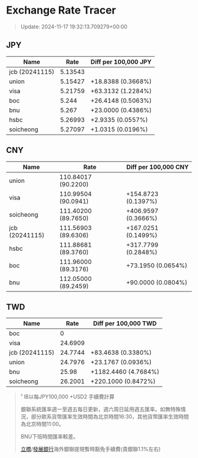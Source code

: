 # Exchange Rate Tracer

> Update: 2024-11-17 19:32:13.709279+00:00

## JPY

| Name           |    Rate | Diff per 100,000 JPY   |
|----------------|---------|------------------------|
| jcb (20241115) | 5.13543 |                        |
| union          | 5.15427 | +18.8388 (0.3668%)     |
| visa           | 5.21759 | +63.3132 (1.2284%)     |
| boc            | 5.244   | +26.4148 (0.5063%)     |
| bnu            | 5.267   | +23.0000 (0.4386%)     |
| hsbc           | 5.26993 | +2.9335 (0.0557%)      |
| soicheong      | 5.27097 | +1.0315 (0.0196%)      |

## CNY

| Name           | Rate                | Diff per 100,000 CNY   |
|----------------|---------------------|------------------------|
| union          | 110.84017	(90.2200) |                        |
| visa           | 110.99504	(90.0941) | +154.8723 (0.1397%)    |
| soicheong      | 111.40200	(89.7650) | +406.9597 (0.3666%)    |
| jcb (20241115) | 111.56903	(89.6306) | +167.0251 (0.1499%)    |
| hsbc           | 111.88681	(89.3760) | +317.7799 (0.2848%)    |
| boc            | 111.96000	(89.3176) | +73.1950 (0.0654%)     |
| bnu            | 112.05000	(89.2459) | +90.0000 (0.0804%)     |

## TWD

| Name           |    Rate | Diff per 100,000 TWD   |
|----------------|---------|------------------------|
| boc            |  0      |                        |
| visa           | 24.6909 |                        |
| jcb (20241115) | 24.7744 | +83.4638 (0.3380%)     |
| union          | 24.7976 | +23.1767 (0.0936%)     |
| bnu            | 25.98   | +1182.4460 (4.7684%)   |
| soicheong      | 26.2001 | +220.1000 (0.8472%)    |


> ¹ IB以每JPY100,000 +USD2 手續費計算
>
> 銀聯系統匯率週一至週五每日更新，週六周日延用週五匯率。如無特殊情況，部分歐系貨幣匯率生效時間為北京時間16:30，其他貨幣匯率生效時間為北京時間11:00。
>
> BNU下班時間匯率較差。
>
> [立橋](https://www.wlbank.com.mo/uploads/ueditor/file/20181211/1544536513900230.pdf)/[發展銀行](https://www.mdb.com.mo/Service_Charges_20230728.pdf)海外銀聯提現暫時豁免手續費(貴銀聯1.1%左右)

